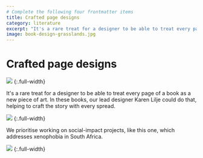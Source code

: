 ```yaml
---
# Complete the following four frontmatter items
title: Crafted page designs
category: literature
excerpt: "It's a rare treat for a designer to be able to treat every page of a book as a new piece of art. In these books, our lead designer Karen Lilje could do that, helping to craft the story with every spread."
image: book-design-grasslands.jpg
---
```


# Crafted page designs

![]({{site.baseurl}}/images/book-design-grasslands.jpg)
{:.full-width}

It's a rare treat for a designer to be able to treat every page of a book as a new piece of art. In these books, our lead designer Karen Lilje could do that, helping to craft the story with every spread.

![]({{site.baseurl}}/images/book-design-love-and-loathing.jpg)
{:.full-width}

We prioritise working on social-impact projects, like this one, which addresses xenophobia in South Africa.

![]({{site.baseurl}}/images/book-design-go-home.jpg)
{:.full-width}
